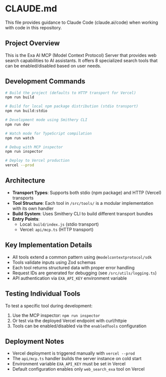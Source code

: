 # CLAUDE.md

This file provides guidance to Claude Code (claude.ai/code) when working with code in this repository.

## Project Overview
This is the Exa AI MCP (Model Context Protocol) Server that provides web search capabilities to AI assistants. It offers 8 specialized search tools that can be enabled/disabled based on user needs.

## Development Commands
```bash
# Build the project (defaults to HTTP transport for Vercel)
npm run build

# Build for local npm package distribution (stdio transport)
npm run build:stdio

# Development mode using Smithery CLI
npm run dev

# Watch mode for TypeScript compilation
npm run watch

# Debug with MCP inspector
npm run inspector

# Deploy to Vercel production
vercel --prod
```

## Architecture
- **Transport Types**: Supports both stdio (npm package) and HTTP (Vercel) transports
- **Tool Structure**: Each tool in `/src/tools/` is a modular implementation with its own handler
- **Build System**: Uses Smithery CLI to build different transport bundles
- **Entry Points**:
  - Local: `build/index.js` (stdio transport)
  - Vercel: `api/mcp.ts` (HTTP transport)

## Key Implementation Details
- All tools extend a common pattern using `@modelcontextprotocol/sdk`
- Tools validate inputs using Zod schemas
- Each tool returns structured data with proper error handling
- Request IDs are generated for debugging (see `/src/utils/logging.ts`)
- API authentication via `EXA_API_KEY` environment variable

## Testing Individual Tools
To test a specific tool during development:
1. Use the MCP inspector: `npm run inspector`
2. Or test via the deployed Vercel endpoint with curl/httpie
3. Tools can be enabled/disabled via the `enabledTools` configuration

## Deployment Notes
- Vercel deployment is triggered manually with `vercel --prod`
- The `api/mcp.ts` handler builds the server instance on cold start
- Environment variable `EXA_API_KEY` must be set in Vercel
- Default configuration enables only `web_search_exa` tool on Vercel
